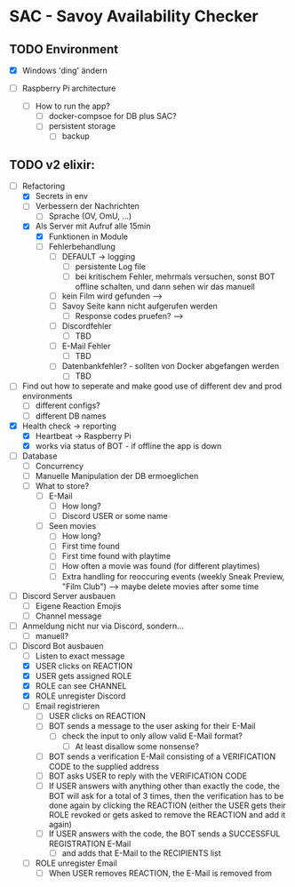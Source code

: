 # SAC - Savoy Availability Checker

## TODO Environment
- [x] Windows 'ding' ändern

- [ ] Raspberry Pi architecture
  - [ ] How to run the app?
    - [ ] docker-compsoe for DB plus SAC?
    - [ ] persistent storage
      - [ ] backup

## TODO v2 elixir:
- [ ] Refactoring
  - [x] Secrets in env
  - [ ] Verbessern der Nachrichten
    - [ ] Sprache (OV,  OmU, ...)
  - [x] Als Server mit Aufruf alle 15min
    - [x] Funktionen in Module
    - [ ] Fehlerbehandlung
      - [ ] DEFAULT -> logging
        - [ ] persistente Log file
        - [ ] bei kritischem Fehler, mehrmals versuchen, sonst BOT offline schalten, und dann sehen wir das manuell
      - [ ] kein Film wird gefunden --> 
      - [ ] Savoy Seite kann nicht aufgerufen werden
        - [ ] Response codes pruefen? --> 
      - [ ] Discordfehler
        - [ ] TBD
      - [ ] E-Mail Fehler
        - [ ] TBD
      - [ ] Datenbankfehler? - sollten von Docker abgefangen werden
        - [ ] TBD
    
- [ ] Find out how to seperate and make good use of different dev and prod environments
  - [ ] different configs?
  - [ ] different DB names

- [x] Health check -> reporting
  - [x] Heartbeat -> Raspberry Pi
  - [x] works via status of BOT - if offline the app is down

- [ ] Database
  - [ ] Concurrency
  - [ ] Manuelle Manipulation der DB ermoeglichen
  - [ ] What to store?
    - [ ] E-Mail
      - [ ] How long?
      - [ ] Discord USER or some name
    - [ ] Seen movies
      - [ ] How long?
      - [ ] First time found
      - [ ] First time found with playtime
      - [ ] How often a movie was found (for different playtimes)
      - [ ] Extra handling for reoccuring events (weekly Sneak Preview, "Film Club") --> maybe delete movies after some time

- [ ] Discord Server ausbauen
  - [ ] Eigene Reaction Emojis
  - [ ] Channel message

- [ ] Anmeldung nicht nur via Discord, sondern...
  - [ ] manuell?

- [ ] Discord Bot ausbauen
  - [ ] Listen to exact message
  - [x] USER clicks on REACTION
  - [x] USER gets assigned ROLE
  - [x] ROLE can see CHANNEL
  - [x] ROLE unregister Discord
  - [ ] Email registrieren
    - [ ] USER clicks on REACTION
    - [ ] BOT sends a message to the user asking for their E-Mail
      - [ ] check the input to only allow valid E-Mail format?
        - [ ] At least disallow some nonsense?
    - [ ] BOT sends a verification E-Mail consisting of a VERIFICATION CODE to the supplied address
    - [ ] BOT asks USER to reply with the VERIFICATION CODE
    - [ ] If USER answers with anything other than exactly the code, the BOT will ask for a total of 3 times, then the verification has to be done again by clicking the REACTION (either the USER gets their ROLE revoked or gets asked to remove the REACTION and add it again)
    - [ ] If USER answers with the code, the BOT sends a SUCCESSFUL REGISTRATION E-Mail
      - [ ] and adds that E-Mail to  the RECIPIENTS list
  - [ ] ROLE unregister Email
    - [ ] When USER removes REACTION, the E-Mail is removed from
